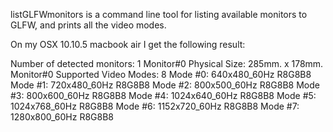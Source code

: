 listGLFWmonitors is a command line tool for listing available monitors to GLFW, and prints all the video modes.

On my OSX 10.10.5 macbook air I get the following result:

Number of detected monitors: 1
Monitor#0 Physical Size: 285mm. x 178mm.
Monitor#0 Supported Video Modes: 8
Mode #0: 640x480_60Hz R8G8B8
Mode #1: 720x480_60Hz R8G8B8
Mode #2: 800x500_60Hz R8G8B8
Mode #3: 800x600_60Hz R8G8B8
Mode #4: 1024x640_60Hz R8G8B8
Mode #5: 1024x768_60Hz R8G8B8
Mode #6: 1152x720_60Hz R8G8B8
Mode #7: 1280x800_60Hz R8G8B8
